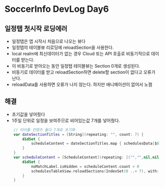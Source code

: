 # SoccerInfo DevLog Day6

## 일정탭 첫시작 로딩에러
- 일정탭은 앱 시작시 처음으로 나오는 뷰다
- 일정탭의 테이블뷰 리로딩에 reloadSection을 사용한다.
- local realm에 최신데이터가 없는 경우 Cloud 또는 API 호출로 비동기적으로 데이터를 받는다.
- 이 비동기로 받아오는 동안 일정탭 테이블뷰는 Section 0개로 생성된다.
- 비동기로 데이터를 받고 reloadSection하면 delete할 section이 없다고 오류가 난다.
- reloadData를 사용하면 오류가 나지 않는다. 하지만 애니메이션이 없어서 노잼

## 해결
- 초기값을 넣어줬다
- 1주일 단위로 일정을 보여주므로 비어있는값 7개를 넣어줬다.

```swift
    // 타이틀 컨텐츠 둘다 7개로 초기화
    var dateSectionTitles = [String](repeating: "", count: 7) {
        didSet {
            scheduleContent = dateSectionTitles.map { schedulesData[$0]! }
        }
    }
    var scheduleContent = [ScheduleContent](repeating: [("","",nil,nil,"")], count: 7) {
        didSet {
            noMatchLabel.isHidden = scheduleContent.count > 0
            schedulesTableView.reloadSections(IndexSet(0 ..< 7), with: .fade)
        }
    }
```
